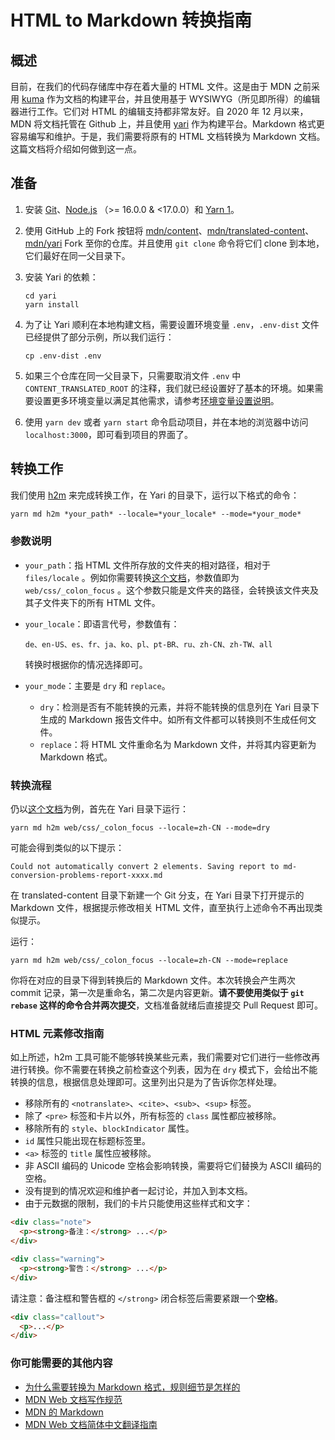 # HTML to Markdown 转换指南

## 概述

目前，在我们的代码存储库中存在着大量的 HTML 文件。这是由于 MDN 之前采用 [kuma](https://github.com/mdn/kuma) 作为文档的构建平台，并且使用基于 WYSIWYG（所见即所得）的编辑器进行工作。它们对 HTML 的编辑支持都非常友好。自 2020 年 12 月以来，MDN 将文档托管在 Github 上，并且使用 [yari](https://github.com/mdn/yari) 作为构建平台。Markdown 格式更容易编写和维护。于是，我们需要将原有的 HTML 文档转换为 Markdown 文档。这篇文档将介绍如何做到这一点。

## 准备

1. 安装 [Git](https://git-scm.com/)、[Node.js](https://nodejs.org/) （>= 16.0.0 & <17.0.0）和 [Yarn 1](https://classic.yarnpkg.com/en/docs/install)。

2. 使用 GitHub 上的 Fork 按钮将 [mdn/content](https://github.com/mdn/content)、[mdn/translated-content](https://github.com/mdn/translated-content)、[mdn/yari](https://github.com/mdn/yari) Fork 至你的仓库。并且使用 `git clone` 命令将它们 clone 到本地，它们最好在同一父目录下。

3. 安装 Yari 的依赖：

   ```shell
   cd yari
   yarn install
   ```

4. 为了让 Yari 顺利在本地构建文档，需要设置环境变量 `.env`，`.env-dist` 文件已经提供了部分示例，所以我们运行：

   ```shell
   cp .env-dist .env
   ```

5. 如果三个仓库在同一父目录下，只需要取消文件 `.env` 中 `CONTENT_TRANSLATED_ROOT` 的注释，我们就已经设置好了基本的环境。如果需要设置更多环境变量以满足其他需求，请参考[环境变量设置说明](https://github.com/mdn/yari/blob/main/docs/envvars.md)。

6. 使用 `yarn dev` 或者 `yarn start` 命令启动项目，并在本地的浏览器中访问 `localhost:3000`，即可看到项目的界面了。

## 转换工作

我们使用 [h2m](https://github.com/mdn/markdown) 来完成转换工作，在 Yari 的目录下，运行以下格式的命令：

```markdown
yarn md h2m *your_path* --locale=*your_locale* --mode=*your_mode*
```

### 参数说明

- `your_path`：指 HTML 文件所存放的文件夹的相对路径，相对于  `files/locale` 。例如你需要转换[这个文档](https://developer.mozilla.org/zh-CN/docs/Web/CSS/:focus)，参数值即为 `web/css/_colon_focus` 。这个参数只能是文件夹的路径，会转换该文件夹及其子文件夹下的所有 HTML 文件。

- `your_locale`：即语言代号，参数值有：

  ```
  de、en-US、es、fr、ja、ko、pl、pt-BR、ru、zh-CN、zh-TW、all
  ```

  转换时根据你的情况选择即可。

- `your_mode`：主要是 `dry` 和 `replace`。
  - `dry`：检测是否有不能转换的元素，并将不能转换的信息列在 Yari 目录下生成的 Markdown 报告文件中。如所有文件都可以转换则不生成任何文件。
  - `replace`：将 HTML 文件重命名为 Markdown 文件，并将其内容更新为 Markdown 格式。

### 转换流程

仍以[这个文档](https://developer.mozilla.org/zh-CN/docs/Web/CSS/:focus)为例，首先在 Yari 目录下运行：

```shell
yarn md h2m web/css/_colon_focus --locale=zh-CN --mode=dry
```

可能会得到类似的以下提示：

```
Could not automatically convert 2 elements. Saving report to md-conversion-problems-report-xxxx.md
```

在 translated-content 目录下新建一个 Git 分支，在 Yari 目录下打开提示的 Markdown 文件，根据提示修改相关 HTML 文件，直至执行上述命令不再出现类似提示。

运行：

```shell
yarn md h2m web/css/_colon_focus --locale=zh-CN --mode=replace
```

你将在对应的目录下得到转换后的 Markdown 文件。本次转换会产生两次 commit 记录，第一次是重命名，第二次是内容更新。**请不要使用类似于 `git rebase` 这样的命令合并两次提交**，文档准备就绪后直接提交 Pull Request 即可。

### HTML 元素修改指南

如上所述，h2m 工具可能不能够转换某些元素，我们需要对它们进行一些修改再进行转换。你不需要在转换之前检查这个列表，因为在 `dry` 模式下，会给出不能转换的信息，根据信息处理即可。这里列出只是为了告诉你怎样处理。

- 移除所有的 `<notranslate>`、`<cite>`、`<sub>`、`<sup>` 标签。
- 除了 `<pre>` 标签和卡片以外，所有标签的 `class` 属性都应被移除。
- 移除所有的 `style`、`blockIndicator` 属性。
- `id` 属性只能出现在标题标签里。
- `<a>` 标签的 `title` 属性应被移除。
- 非 ASCII 编码的 Unicode 空格会影响转换，需要将它们替换为 ASCII 编码的空格。
- 没有提到的情况欢迎和维护者一起讨论，并加入到本文档。
- 由于元数据的限制，我们的卡片只能使用这些样式和文字：

```html
<div class="note">
  <p><strong>备注：</strong> ...</p>
</div>
```

```html
<div class="warning">
  <p><strong>警告：</strong> ...</p>
</div>
```

请注意：备注框和警告框的 `</strong>` 闭合标签后需要紧跟一个**空格**。

```html
<div class="callout">
  <p>...</p>
</div>
```

### 你可能需要的其他内容

- [为什么需要转换为 Markdown 格式，规则细节是怎样的](https://github.com/mdn/content/issues/3350)
- [MDN Web 文档写作规范](https://developer.mozilla.org/zh-CN/docs/MDN/Guidelines/Writing_style_guide)
- [MDN 的 Markdown](https://developer.mozilla.org/zh-CN/docs/MDN/Contribute/Markdown_in_MDN)
- [MDN Web 文档简体中文翻译指南](https://github.com/mdn/translated-content/blob/main/docs/zh-cn/translation-guide.md)
